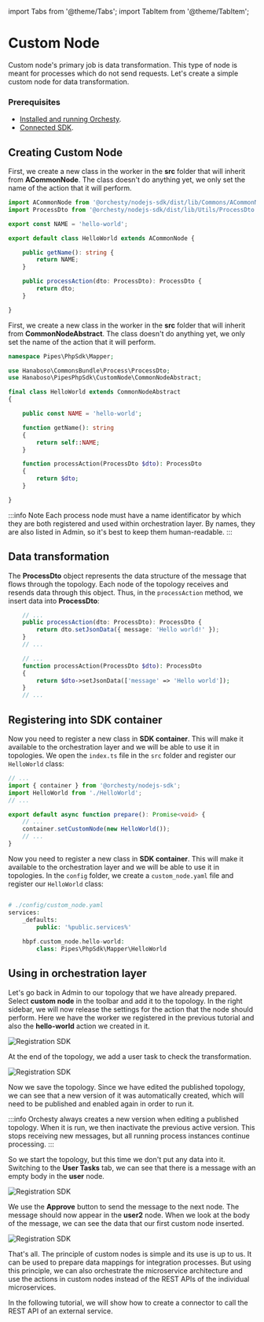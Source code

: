import Tabs from '@theme/Tabs';
import TabItem from '@theme/TabItem';

# Custom Node

Custom node's primary job is data transformation. This type of node is meant for processes
which do not send requests. Let's create a simple custom node for data transformation.


### Prerequisites

- [Installed and running Orchesty](../get-started/installation).
- [Connected SDK](SDK-settings).

## Creating Custom Node

<Tabs>
<TabItem value="typescript" label="Typescript">

First, we create a new class in the worker in the **src** folder that will inherit from **ACommonNode**. The class doesn't do anything yet, we only set the name of the action that it will perform.

```typescript
import ACommonNode from '@orchesty/nodejs-sdk/dist/lib/Commons/ACommonNode';
import ProcessDto from '@orchesty/nodejs-sdk/dist/lib/Utils/ProcessDto';

export const NAME = 'hello-world';

export default class HelloWorld extends ACommonNode {

    public getName(): string {
        return NAME;
    }

    public processAction(dto: ProcessDto): ProcessDto {
        return dto;
    }

}
```
</TabItem>
<TabItem value="php" label="PHP">


First, we create a new class in the worker in the **src** folder that will inherit from **CommonNodeAbstract**. The class doesn't do anything yet, we only set the name of the action that it will perform.

```php
namespace Pipes\PhpSdk\Mapper;

use Hanaboso\CommonsBundle\Process\ProcessDto;
use Hanaboso\PipesPhpSdk\CustomNode\CommonNodeAbstract;

final class HelloWorld extends CommonNodeAbstract
{

    public const NAME = 'hello-world';

    function getName(): string
    {
        return self::NAME;
    }

    function processAction(ProcessDto $dto): ProcessDto
    {
        return $dto;
    }

}
```
</TabItem>
</Tabs>

:::info Note
Each process node must have a name identificator by which they are both registered and used within orchestration layer. By names, they are also listed in Admin, so it's best to keep them human-readable.
:::

## Data transformation

The **ProcessDto** object represents the data structure of the message that flows through the topology. Each node of the topology receives and resends data through this object. Thus, in the `processAction` method, we insert data into **ProcessDto**:


<Tabs>
<TabItem value="typescript" label="Typescript">

```typescript
    // ...
    public processAction(dto: ProcessDto): ProcessDto {
        return dto.setJsonData({ message: 'Hello world!' });
    }
    // ...
```
</TabItem>
<TabItem value="php" label="PHP">

```php
    // ...
    function processAction(ProcessDto $dto): ProcessDto
    {
        return $dto->setJsonData(['message' => 'Hello world']);
    }
    // ...
```
</TabItem>
</Tabs>



## Registering into SDK container

<Tabs>
<TabItem value="typescript" label="Typescript">

Now you need to register a new class in **SDK container**. This will make it available to the orchestration layer and we will be able to use it in topologies. We open the `index.ts` file in the `src` folder and register our `HelloWorld` class:

```typescript
// ...
import { container } from '@orchesty/nodejs-sdk';
import HelloWorld from './HelloWorld';
// ...

export default async function prepare(): Promise<void> {
    // ...
    container.setCustomNode(new HelloWorld());
    // ...
}
```
</TabItem>
<TabItem value="php" label="PHP">

Now you need to register a new class in **SDK container**. This will make it available to the orchestration layer and we will be able to use it in topologies. In the `config` folder, we create a `custom_node.yaml` file and register our `HelloWorld` class:

```php

# ./config/custom_node.yaml
services:
    _defaults:
        public: '%public.services%'
        
    hbpf.custom_node.hello-world:
        class: Pipes\PhpSdk\Mapper\HelloWorld
```
</TabItem>
</Tabs>

## Using in orchestration layer

Let's go back in Admin to our topology that we have already prepared. Select **custom node** in the toolbar and add it to the topology. In the right sidebar, we will now release the settings for the action that the node should perform. Here we have the worker we registered in the previous tutorial and also the **hello-world** action we created in it.

![Registration SDK](/img/tutorial/customNode/custom-node-setting.svg "Add custom node")

At the end of the topology, we add a user task to check the transformation.

![Registration SDK](/img/tutorial/customNode/hello-world-topology.svg "Hello world topology")

Now we save the topology. Since we have edited the published topology, we can see that a new version of it was automatically created, which will need to be published and enabled again in order to run it.

:::info
Orchesty always creates a new version when editing a published topology. When it is run, we then inactivate the previous active version. This stops receiving new messages, but all running process instances continue processing.
:::

So we start the topology, but this time we don't put any data into it. Switching to the **User Tasks** tab, we can see that there is a message with an empty body in the **user** node.

![Registration SDK](/img/tutorial/customNode/user-task-1.svg "User task 1")

We use the **Approve** button to send the message to the next node. The message should now appear in the **user2** node. When we look at the body of the message, we can see the data that our first custom node inserted.

![Registration SDK](/img/tutorial/customNode/user-task-2.svg "User task 2")

That's all. The principle of custom nodes is simple and its use is up to us. It can be used to prepare data mappings for integration processes. But using this principle, we can also orchestrate the microservice architecture and use the actions in custom nodes instead of the REST APIs of the individual microservices.

In the following tutorial, we will show how to create a connector to call the REST API of an external service.
